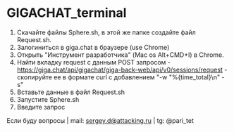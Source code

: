 # GIGACHAT_terminal

1. Скачайте файлы Sphere.sh, в этой же папке создайте файл Request.sh.
2. Залогиниться в giga.chat в браузере (use Chrome)
3. Открыть "Инструмент разработчика" (Mac os Alt+CMD+I) в Chrome.
4. Найти вкладку request с данным POST запросом - https://giga.chat/api/gigachat/giga-back-web/api/v0/sessions/request - скопируйте ее в формате curl с добавлением "-w "%{time_total}\n" -s"
5. Вставьте данные в файл Request.sh
6. Запустите Sphere.sh
7. Введите запрос


Если буду вопросы | mail: sergey.d@attacking.ru | tg: @pari_tet
